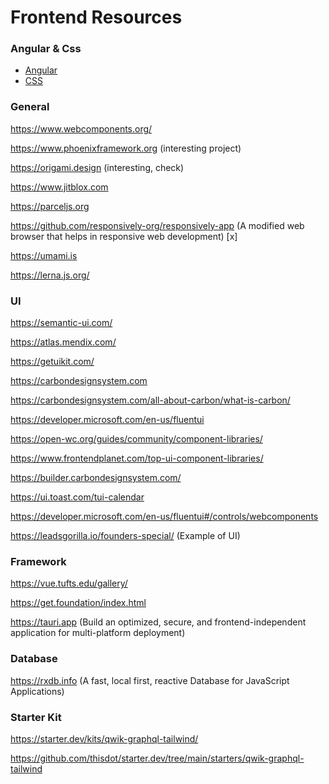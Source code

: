 # Frontend Resources

### Angular & Css

- [Angular](./Angular.md)
- [CSS](./Css.md)

### General

https://www.webcomponents.org/

https://www.phoenixframework.org (interesting project)

https://origami.design (interesting, check)

https://www.jitblox.com

https://parceljs.org

https://github.com/responsively-org/responsively-app (A modified web browser that helps in responsive web development) [x]

https://umami.is

https://lerna.js.org/

### UI

https://semantic-ui.com/

https://atlas.mendix.com/

https://getuikit.com/

https://carbondesignsystem.com

https://carbondesignsystem.com/all-about-carbon/what-is-carbon/

https://developer.microsoft.com/en-us/fluentui

https://open-wc.org/guides/community/component-libraries/

https://www.frontendplanet.com/top-ui-component-libraries/

https://builder.carbondesignsystem.com/

https://ui.toast.com/tui-calendar

https://developer.microsoft.com/en-us/fluentui#/controls/webcomponents

https://leadsgorilla.io/founders-special/ (Example of UI)

### Framework

https://vue.tufts.edu/gallery/

https://get.foundation/index.html

https://tauri.app (Build an optimized, secure, and frontend-independent application for multi-platform deployment)

### Database

https://rxdb.info (A fast, local first, reactive Database for JavaScript Applications)

### Starter Kit

https://starter.dev/kits/qwik-graphql-tailwind/

https://github.com/thisdot/starter.dev/tree/main/starters/qwik-graphql-tailwind
